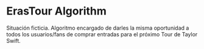 # ErasTour Algorithm
Situación ficticia. Algoritmo encargado de darles la misma oportunidad a todos los usuarios/fans de comprar entradas para el próximo Tour de Taylor Swift.
